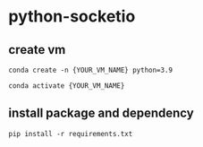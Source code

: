 # python-socketio


## create vm

```
conda create -n {YOUR_VM_NAME} python=3.9

conda activate {YOUR_VM_NAME}
```

## install package and dependency
```
pip install -r requirements.txt
```



